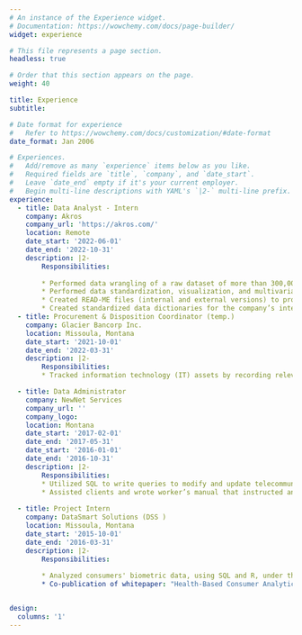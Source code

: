 ```yaml
---
# An instance of the Experience widget.
# Documentation: https://wowchemy.com/docs/page-builder/
widget: experience

# This file represents a page section.
headless: true

# Order that this section appears on the page.
weight: 40

title: Experience
subtitle:

# Date format for experience
#   Refer to https://wowchemy.com/docs/customization/#date-format
date_format: Jan 2006

# Experiences.
#   Add/remove as many `experience` items below as you like.
#   Required fields are `title`, `company`, and `date_start`.
#   Leave `date_end` empty if it's your current employer.
#   Begin multi-line descriptions with YAML's `|2-` multi-line prefix.
experience:
  - title: Data Analyst - Intern
    company: Akros
    company_url: 'https://akros.com/'
    location: Remote
    date_start: '2022-06-01'
    date_end: '2022-10-31'
    description: |2- 
        Responsibilities:
        
        * Performed data wrangling of a raw dataset of more than 300,000 observations in STATA17 which increased the data usability to 98% and documented all the steps to allow other employees to easily use them in different software packages (i.e., ArcGIS, STATA, R) being used within the company.
        * Performed data standardization, visualization, and multivariate analysis using the company’s large public health datasets from various sources in STATA17.
        * Created READ-ME files (internal and external versions) to provide additional information on the company’s various datasets.
        * Created standardized data dictionaries for the company’s internal use and external partner sharing. 
  - title: Procurement & Disposition Coordinator (temp.)
    company: Glacier Bancorp Inc.
    location: Missoula, Montana
    date_start: '2021-10-01' 
    date_end: '2022-03-31'
    description: |2- 
        Responsibilities:
        * Tracked information technology (IT) assets by recording relevant information in an excel document. Maintained up to date inventory (computer and hardware equipment) for the organization, and related documentation and technical specifications which increased the corporation’s IT Asset Management (ITAM) department productivity and organization noticeably.

  - title: Data Administrator
    company: NewNet Services
    company_url: ''
    company_logo: 
    location: Montana
    date_start: '2017-02-01' 
    date_end: '2017-05-31'
    date_start: '2016-01-01'
    date_end: '2016-10-31'
    description: |2- 
        Responsibilities: 
        * Utilized SQL to write queries to modify and update telecommunication companies’ data. Used AutoCAD Map3D engineering software to create maps of several telecommunication company’s clients’ locations in various USA towns.
        * Assisted clients and wrote worker’s manual that instructed and guided employees, increasing efficiency outstandingly. 
        
  - title: Project Intern
    company: DataSmart Solutions (DSS )
    location: Missoula, Montana
    date_start: '2015-10-01'
    date_end: '2016-03-31'
    description: |2- 
        Responsibilities:
    
        * Analyzed consumers' biometric data, using SQL and R, under the direction of the DSS Analytic Scientist. Loaded data into DSS's proprietary data base. Maintained DSS Benchmarking / Reporting. Maintained proper procedures for dealing with Personal Health Information (PHI) and followed Health Insurance Portability and Accountability Acts (HIPAA) guidelines and rules. Supported submission of articles for professional journals. Completion of classes in Information Systems, Data Analysis, Healthcare Informatics, and Project Management. Managed few projects using Scrum. An overall efficient projects management that distinctly contributed to the company’s productivity and day to day business.
        * Co-publication of whitepaper: "Health-Based Consumer Analytics: Bending Trend by Design, Not by Chance" by Damon Shepherd MS, Guedem Dara MA, Caitlin Swift MA, and Mary Kay Bogumill PhD. Predictive Modeling News. Volume 9, Number 2. February 2016. <a href = "https://www.healthcareupdatenewsservice.com/archive/2016/PreModNews20160205.html" target="_blank" rel="noopener noreferrer" style="color: ocean">Link to the white paper</a> ' 


design:
  columns: '1'
---
```

